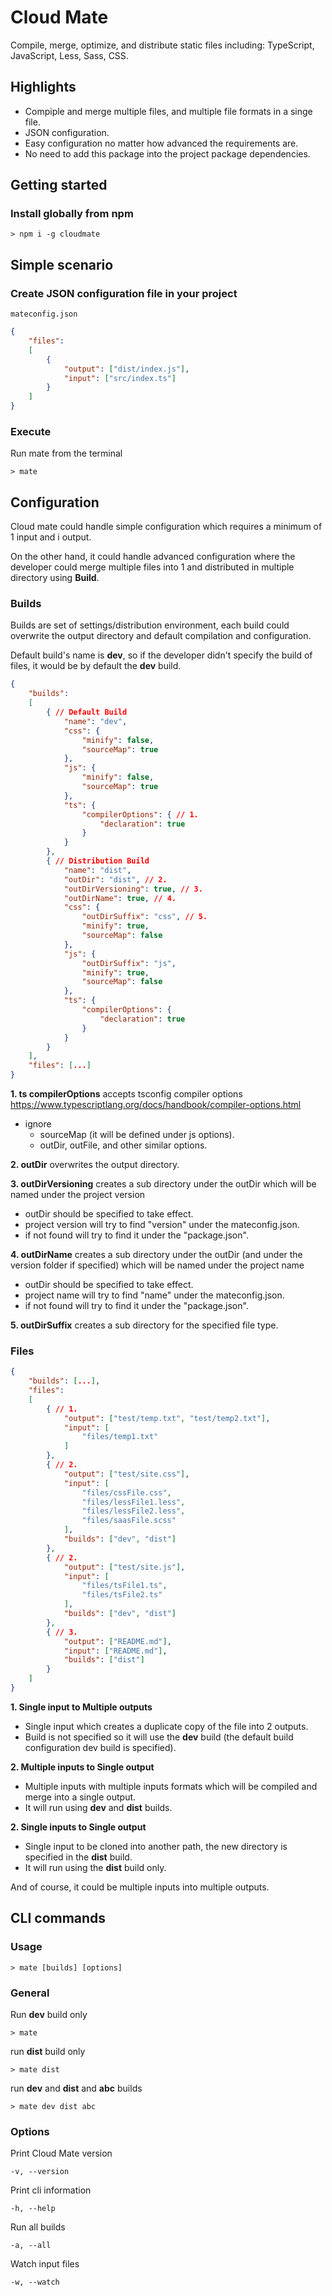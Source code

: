 # Cloud Mate

Compile, merge, optimize, and distribute static files including: TypeScript, JavaScript, Less, Sass, CSS.

## Highlights

* Compiple and merge multiple files, and multiple file formats in a singe file.
* JSON configuration.
* Easy configuration no matter how advanced the requirements are.
* No need to add this package into the project package dependencies.

## Getting started

### Install globally from npm

`> npm i -g cloudmate`

## Simple scenario

### Create JSON configuration file in your project

`mateconfig.json`

```json
{
    "files":  
    [
        {
            "output": ["dist/index.js"],
            "input": ["src/index.ts"]
        }
    ]
}
```

### Execute

Run mate from the terminal

`> mate`

## Configuration

Cloud mate could handle simple configuration which requires a minimum of 1 input and i output.

On the other hand, it could handle advanced configuration where the developer could merge multiple files into 1 and distributed in multiple directory using **Build**.

### Builds

Builds are set of settings/distribution environment, each build could overwrite the output directory and default compilation and configuration.

Default build's name is **dev**, so if the developer didn't specify the build of files, it would be by default the **dev** build.

```json
{
    "builds":
    [
        { // Default Build
            "name": "dev",
            "css": {
                "minify": false,
                "sourceMap": true
            },
            "js": {
                "minify": false,
                "sourceMap": true
            },
            "ts": {
                "compilerOptions": { // 1.
                    "declaration": true
                }
            }
        },
        { // Distribution Build
            "name": "dist",
            "outDir": "dist", // 2.
            "outDirVersioning": true, // 3.
            "outDirName": true, // 4.
            "css": {
                "outDirSuffix": "css", // 5.
                "minify": true,
                "sourceMap": false
            },
            "js": {
                "outDirSuffix": "js",
                "minify": true,
                "sourceMap": false
            },
            "ts": {
                "compilerOptions": {
                    "declaration": true
                }
            }
        }
    ],
    "files": [...]
}
```

**1. ts compilerOptions**
accepts tsconfig compiler options <https://www.typescriptlang.org/docs/handbook/compiler-options.html>

* ignore
    * sourceMap (it will be defined under js options).
    * outDir, outFile, and other similar options.

**2. outDir**
overwrites the output directory.

**3. outDirVersioning**
creates a sub directory under the outDir which will be named under the project version

* outDir should be specified to take effect.
* project version will try to find "version" under the mateconfig.json.
* if not found will try to find it under the "package.json".

**4. outDirName**
creates a sub directory under the outDir (and under the version folder if specified) which will be named under the project name

* outDir should be specified to take effect.
* project name will try to find "name" under the mateconfig.json.
* if not found will try to find it under the "package.json".

**5. outDirSuffix**
creates a sub directory for the specified file type.

### Files

```json
{
    "builds": [...],
    "files":
    [
        { // 1.
            "output": ["test/temp.txt", "test/temp2.txt"],
            "input": [
                "files/temp1.txt"
            ]
        },
        { // 2.
            "output": ["test/site.css"],
            "input": [
                "files/cssFile.css",
                "files/lessFile1.less",
                "files/lessFile2.less",
                "files/saasFile.scss"
            ],
            "builds": ["dev", "dist"]
        },
        { // 2.
            "output": ["test/site.js"],
            "input": [
                "files/tsFile1.ts",
                "files/tsFile2.ts"
            ],
            "builds": ["dev", "dist"]
        },
        { // 3.
            "output": ["README.md"],
            "input": ["README.md"],
            "builds": ["dist"]
        }
    ]
}
```

**1. Single input to Multiple outputs**

* Single input which creates a duplicate copy of the file into 2 outputs.
* Build is not specified so it will use the **dev** build (the default build configuration dev build is specified).

**2. Multiple inputs to Single output**

* Multiple inputs with multiple inputs formats which will be compiled and merge into a single output.
* It will run using **dev** and **dist** builds.

**2. Single inputs to Single output**

* Single input to be cloned into another path, the new directory is specified in the **dist** build.
* It will run using the **dist** build only.

And of course, it could be multiple inputs into multiple outputs.

## CLI commands

### Usage

`> mate [builds] [options]`

### General

Run **dev** build only

`> mate`

run **dist** build only

`> mate dist`

run **dev** and **dist** and **abc** builds

`> mate dev dist abc`

### Options

Print Cloud Mate version

`-v, --version`

Print cli information

`-h, --help`

Run all builds

`-a, --all`

Watch input files

`-w, --watch`
